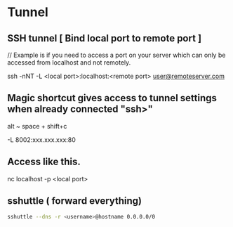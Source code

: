 # Tunnel

## SSH tunnel [ Bind local port to remote port ]
// Example is if you need to access a port on your server which can only be accessed from localhost and not remotely.

ssh -nNT -L \<local port\>:localhost:\<remote port\> user@remoteserver.com

## Magic shortcut gives access to tunnel settings when already connected "ssh>" 

alt ~ space + shift+c

-L 8002:xxx.xxx.xxx:80

## Access like this.

nc localhost -p \<local port\>


## sshuttle ( forward everything)

 ```sh
sshuttle --dns -r <username>@hostname 0.0.0.0/0 
 ```
